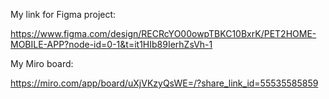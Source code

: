 My link for Figma project:

https://www.figma.com/design/RECRcYO00owpTBKC10BxrK/PET2HOME-MOBILE-APP?node-id=0-1&t=it1HIb89IerhZsVh-1


My Miro board:

https://miro.com/app/board/uXjVKzyQsWE=/?share_link_id=55535585859
